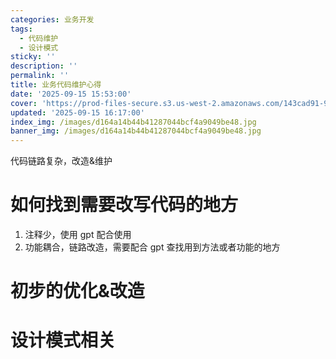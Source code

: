 ```yaml
---
categories: 业务开发
tags:
  - 代码维护
  - 设计模式
sticky: ''
description: ''
permalink: ''
title: 业务代码维护心得
date: '2025-09-15 15:53:00'
cover: 'https://prod-files-secure.s3.us-west-2.amazonaws.com/143cad91-961b-48b0-82dc-78fbb6eb5abe/9ec24cc6-bb37-4769-af13-e0541baa63f1/wallhaven-218wwx.jpg?X-Amz-Algorithm=AWS4-HMAC-SHA256&X-Amz-Content-Sha256=UNSIGNED-PAYLOAD&X-Amz-Credential=ASIAZI2LB466TAGJTY2W%2F20250918%2Fus-west-2%2Fs3%2Faws4_request&X-Amz-Date=20250918T230039Z&X-Amz-Expires=3600&X-Amz-Security-Token=IQoJb3JpZ2luX2VjEE8aCXVzLXdlc3QtMiJIMEYCIQDJhoKLWYG2ltvaIsrgoQt4bftJaIWWnaJkPd018bYB%2FgIhAOCQ%2FjQqONTY2d65x%2FI3c%2BA1kYWJO8hm%2BJB9D6lqsJI3KogECMj%2F%2F%2F%2F%2F%2F%2F%2F%2F%2FwEQABoMNjM3NDIzMTgzODA1IgwEb%2Fg%2Fk%2FAQX6Qg0T0q3AOcW5IdlGl%2F3fOOkqVeROG6xXmT3R5YJn4jdf95gvJhf3s0CLMTSM5x98bJ2UELQYp%2BtcGYb8mHjDC9F1zD5EN9l1pBfXrhx9hcFw5OX25OrpuBdwToe9YtaaWNBozAM32ZxwKpkpXMjHK42Gtq55YPyeTkML0q%2FPniRqCuK8XFfiUwIXqMPxn7uR7ia7kYhc0gzsUzChXcBAke7VF0MVlI5W55cFqRT0w1dWdY%2Bq%2FlzXj2HC2%2BU2DJ9%2FmzcB9auvD0HpyQko6E5Zu8ccb%2Bucayp5yz4kFH2EkTFRbUFSyVZlf7acfOeCXFGwDRFX6x5ztw6FbDD7mxRjY1GfhCjEqhaHfuScZ5dO86soOt5g0LGPBmaymcqzgbMETc2V03MfDzJQROf2nW0Vhycw7Y5OOdTVP8il%2Bf7mT%2B2zvhb5lD7QbN0nNdIBjtjmOd0nivXij2t%2Bvg87l%2Fl0lIXpPv2divK3S6kkDzZez9p1z6%2BtIGg6uRYwXRUhtCb8cE%2F4EKQ%2FkREqr6uWtx6zdGyNu6nbnjDOz9xqM5mTBEVBMX8tJ3eOx%2FO70J5oJSe%2B9PxJTy6nEVnSHz0RGZ%2BJUFj2OosYyFIgecvVph6gniyuswtJkVnZyHeT0sn%2FO91%2F84eDCgnLLGBjqkAWlxToYSnNJXO2oF8DTEy9aWcowillFYQ4eaxJTribWGwPSfG4nGLlxVigTaHOIg512aQezng0Z9GXRfslM%2FwnUHHsCRnp74DtTDj4sfwitW3UdlGB2pzfk3cETJnK2EuOVAHmeQk4hbQw70MispW0gQkF4hyA3Dw7AQBpDYOTueYo98F9bzJm0GQZi7xOi5WAUgdeuQCfLSnjE0YfsEsfOdrip%2F&X-Amz-Signature=18990dc81d96ce45bb0031a7d5c64e368d3eba142eb0345d7e3bea0336f80351&X-Amz-SignedHeaders=host&x-amz-checksum-mode=ENABLED&x-id=GetObject'
updated: '2025-09-15 16:17:00'
index_img: /images/d164a14b44b41287044bcf4a9049be48.jpg
banner_img: /images/d164a14b44b41287044bcf4a9049be48.jpg
---
```


代码链路复杂，改造&维护


# 如何找到需要改写代码的地方

1. 注释少，使用 gpt 配合使用
2. 功能耦合，链路改造，需要配合 gpt 查找用到方法或者功能的地方

# 初步的优化&改造


# 设计模式相关

